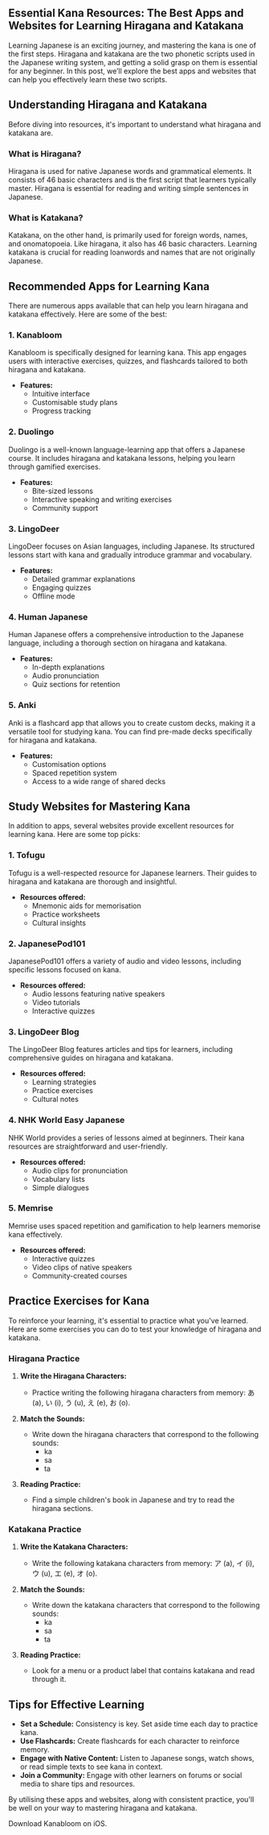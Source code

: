 ## Essential Kana Resources: The Best Apps and Websites for Learning Hiragana and Katakana

Learning Japanese is an exciting journey, and mastering the kana is one of the first steps. Hiragana and katakana are the two phonetic scripts used in the Japanese writing system, and getting a solid grasp on them is essential for any beginner. In this post, we’ll explore the best apps and websites that can help you effectively learn these two scripts. 

## Understanding Hiragana and Katakana

Before diving into resources, it's important to understand what hiragana and katakana are.

### What is Hiragana?

Hiragana is used for native Japanese words and grammatical elements. It consists of 46 basic characters and is the first script that learners typically master. Hiragana is essential for reading and writing simple sentences in Japanese.

### What is Katakana?

Katakana, on the other hand, is primarily used for foreign words, names, and onomatopoeia. Like hiragana, it also has 46 basic characters. Learning katakana is crucial for reading loanwords and names that are not originally Japanese.

## Recommended Apps for Learning Kana

There are numerous apps available that can help you learn hiragana and katakana effectively. Here are some of the best:

### 1. Kanabloom

Kanabloom is specifically designed for learning kana. This app engages users with interactive exercises, quizzes, and flashcards tailored to both hiragana and katakana. 

- **Features:**
  - Intuitive interface
  - Customisable study plans
  - Progress tracking

### 2. Duolingo

Duolingo is a well-known language-learning app that offers a Japanese course. It includes hiragana and katakana lessons, helping you learn through gamified exercises.

- **Features:**
  - Bite-sized lessons
  - Interactive speaking and writing exercises
  - Community support

### 3. LingoDeer

LingoDeer focuses on Asian languages, including Japanese. Its structured lessons start with kana and gradually introduce grammar and vocabulary.

- **Features:**
  - Detailed grammar explanations
  - Engaging quizzes
  - Offline mode

### 4. Human Japanese

Human Japanese offers a comprehensive introduction to the Japanese language, including a thorough section on hiragana and katakana. 

- **Features:**
  - In-depth explanations
  - Audio pronunciation
  - Quiz sections for retention

### 5. Anki

Anki is a flashcard app that allows you to create custom decks, making it a versatile tool for studying kana. You can find pre-made decks specifically for hiragana and katakana.

- **Features:**
  - Customisation options
  - Spaced repetition system
  - Access to a wide range of shared decks

## Study Websites for Mastering Kana

In addition to apps, several websites provide excellent resources for learning kana. Here are some top picks:

### 1. Tofugu

Tofugu is a well-respected resource for Japanese learners. Their guides to hiragana and katakana are thorough and insightful.

- **Resources offered:**
  - Mnemonic aids for memorisation
  - Practice worksheets
  - Cultural insights

### 2. JapanesePod101

JapanesePod101 offers a variety of audio and video lessons, including specific lessons focused on kana. 

- **Resources offered:**
  - Audio lessons featuring native speakers
  - Video tutorials
  - Interactive quizzes

### 3. LingoDeer Blog

The LingoDeer Blog features articles and tips for learners, including comprehensive guides on hiragana and katakana.

- **Resources offered:**
  - Learning strategies
  - Practice exercises
  - Cultural notes

### 4. NHK World Easy Japanese

NHK World provides a series of lessons aimed at beginners. Their kana resources are straightforward and user-friendly.

- **Resources offered:**
  - Audio clips for pronunciation
  - Vocabulary lists
  - Simple dialogues

### 5. Memrise

Memrise uses spaced repetition and gamification to help learners memorise kana effectively. 

- **Resources offered:**
  - Interactive quizzes
  - Video clips of native speakers
  - Community-created courses

## Practice Exercises for Kana

To reinforce your learning, it's essential to practice what you've learned. Here are some exercises you can do to test your knowledge of hiragana and katakana.

### Hiragana Practice

1. **Write the Hiragana Characters:**
   - Practice writing the following hiragana characters from memory: あ (a), い (i), う (u), え (e), お (o).

2. **Match the Sounds:**
   - Write down the hiragana characters that correspond to the following sounds:
     - ka
     - sa
     - ta

3. **Reading Practice:**
   - Find a simple children's book in Japanese and try to read the hiragana sections. 

### Katakana Practice

1. **Write the Katakana Characters:**
   - Write the following katakana characters from memory: ア (a), イ (i), ウ (u), エ (e), オ (o).

2. **Match the Sounds:**
   - Write down the katakana characters that correspond to the following sounds:
     - ka
     - sa
     - ta

3. **Reading Practice:**
   - Look for a menu or a product label that contains katakana and read through it.

## Tips for Effective Learning

- **Set a Schedule:** Consistency is key. Set aside time each day to practice kana.
- **Use Flashcards:** Create flashcards for each character to reinforce memory.
- **Engage with Native Content:** Listen to Japanese songs, watch shows, or read simple texts to see kana in context.
- **Join a Community:** Engage with other learners on forums or social media to share tips and resources.

By utilising these apps and websites, along with consistent practice, you'll be well on your way to mastering hiragana and katakana. 

Download Kanabloom on iOS.
